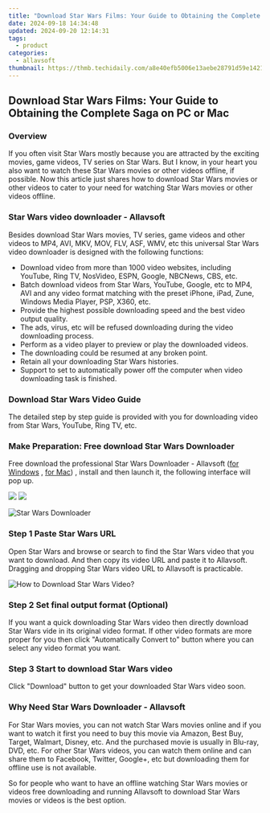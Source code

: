 ```yaml
---
title: "Download Star Wars Films: Your Guide to Obtaining the Complete Saga on PC or Mac"
date: 2024-09-18 14:34:48
updated: 2024-09-20 12:14:31
tags:
  - product
categories:
  - allavsoft
thumbnail: https://thmb.techidaily.com/a8e40efb5006e13aebe28791d59e1421fc71b918bf8b721d0c966b909b393e53.png
---
```


## Download Star Wars Films: Your Guide to Obtaining the Complete Saga on PC or Mac

### Overview

If you often visit Star Wars mostly because you are attracted by the exciting movies, game videos, TV series on Star Wars. But I know, in your heart you also want to watch these Star Wars movies or other videos offline, if possible. Now this article just shares how to download Star Wars movies or other videos to cater to your need for watching Star Wars movies or other videos offline.

### Star Wars video downloader - Allavsoft

Besides download Star Wars movies, TV series, game videos and other videos to MP4, AVI, MKV, MOV, FLV, ASF, WMV, etc this universal Star Wars video downloader is designed with the following functions:

* Download video from more than 1000 video websites, including YouTube, Ring TV, NosVideo, ESPN, Google, NBCNews, CBS, etc.
* Batch download videos from Star Wars, YouTube, Google, etc to MP4, AVI and any video format matching with the preset iPhone, iPad, Zune, Windows Media Player, PSP, X360, etc.
* Provide the highest possible downloading speed and the best video output quality.
* The ads, virus, etc will be refused downloading during the video downloading process.
* Perform as a video player to preview or play the downloaded videos.
* The downloading could be resumed at any broken point.
* Retain all your downloading Star Wars histories.
* Support to set to automatically power off the computer when video downloading task is finished.

### Download Star Wars Video Guide

The detailed step by step guide is provided with you for downloading video from Star Wars, YouTube, Ring TV, etc.

### Make Preparation: Free download Star Wars Downloader

Free download the professional Star Wars Downloader - Allavsoft ([for Windows](https://tools.techidaily.com/allavsoft/products/) , [for Mac](https://tools.techidaily.com/allavsoft/products/)) , install and then launch it, the following interface will pop up.

[![](https://www.allavsoft.com/how-to/../images/how-to/free-download-win.jpg)](https://tools.techidaily.com/allavsoft/products/) [![](https://www.allavsoft.com/how-to/../images/how-to/free-download-mac.jpg)](https://tools.techidaily.com/allavsoft/products/)

![Star Wars Downloader](https://www.allavsoft.com/how-to/../images/allavsoft/screen-shot-600.jpg)

### Step 1 Paste Star Wars URL

Open Star Wars and browse or search to find the Star Wars video that you want to download. And then copy its video URL and paste it to Allavsoft. Dragging and dropping Star Wars video URL to Allavsoft is practicable.

![How to Download Star Wars Video?](https://www.allavsoft.com/how-to/../images/how-to/download-rtmp-video/download-rtmp-video.jpg)

### Step 2 Set final output format (Optional)

If you want a quick downloading Star Wars video then directly download Star Wars vide in its original video format. If other video formats are more proper for you then click "Automatically Convert to" button where you can select any video format you want.

### Step 3 Start to download Star Wars video

Click "Download" button to get your downloaded Star Wars video soon.

### Why Need Star Wars Downloader - Allavsoft

For Star Wars movies, you can not watch Star Wars movies online and if you want to watch it first you need to buy this movie via Amazon, Best Buy, Target, Walmart, Disney, etc. And the purchased movie is usually in Blu-ray, DVD, etc. For other Star Wars videos, you can watch them online and can share them to Facebook, Twitter, Google+, etc but downloading them for offline use is not available.

So for people who want to have an offline watching Star Wars movies or videos free downloading and running Allavsoft to download Star Wars movies or videos is the best option.

<ins class="adsbygoogle"
     style="display:block"
     data-ad-format="autorelaxed"
     data-ad-client="ca-pub-7571918770474297"
     data-ad-slot="1223367746"></ins>



<ins class="adsbygoogle"
     style="display:block"
     data-ad-client="ca-pub-7571918770474297"
     data-ad-slot="8358498916"
     data-ad-format="auto"
     data-full-width-responsive="true"></ins>
